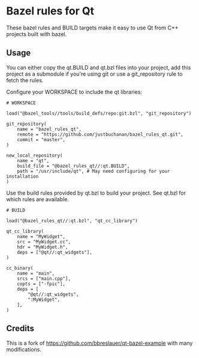 # Bazel rules for Qt

These bazel rules and BUILD targets make it easy to use Qt from C++ projects built with bazel.

## Usage

You can either copy the qt.BUILD and qt.bzl files into your project, add this project as a submodule if you're using git or use a git_repository rule to fetch the rules.

Configure your WORKSPACE to include the qt libraries:

```
# WORKSPACE

load("@bazel_tools//tools/build_defs/repo:git.bzl", "git_repository")

git_repository(
    name = "bazel_rules_qt",
    remote = "https://github.com/justbuchanan/bazel_rules_qt.git",
    commit = "master",
)

new_local_repository(
    name = "qt",
    build_file = "@bazel_rules_qt//:qt.BUILD",
    path = "/usr/include/qt", # May need configuring for your installation
)
```

Use the build rules provided by qt.bzl to build your project. See qt.bzl for which rules are available.

```
# BUILD

load("@bazel_rules_qt//:qt.bzl", "qt_cc_library")

qt_cc_library(
    name = "MyWidget",
    src = "MyWidget.cc",
    hdr = "MyWidget.h",
    deps = ["@qt//:qt_widgets"],
)

cc_binary(
    name = "main",
    srcs = ["main.cpp"],
    copts = ["-fpic"],
    deps = [
        "@qt//:qt_widgets",
        ":MyWidget",
    ],
)
```

## Credits

This is a fork of https://github.com/bbreslauer/qt-bazel-example with many modifications.
